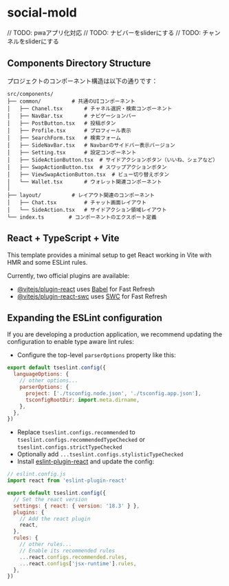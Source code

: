# social-mold

// TODO: pwaアプリ化対応
// TODO: ナビバーをsliderにする
// TODO: チャンネルをsliderにする

## Components Directory Structure

プロジェクトのコンポーネント構造は以下の通りです：

```
src/components/
├── common/          # 共通のUIコンポーネント
│   ├── Chanel.tsx       # チャネル選択・検索コンポーネント
│   ├── NavBar.tsx       # ナビゲーションバー
│   ├── PostButton.tsx   # 投稿ボタン
│   ├── Profile.tsx      # プロフィール表示
│   ├── SearchForm.tsx   # 検索フォーム
│   ├── SideNavBar.tsx   # Navbarのサイドバー表示バージョン
│   ├── Setting.tsx      # 設定コンポーネント
│   ├── SideActionButton.tsx  # サイドアクションボタン（いいね、シェアなど）
│   ├── SwapActionButton.tsx  # スワップアクションボタン
│   ├── ViewSwapActionButton.tsx  # ビュー切り替えボタン
│   └── Wallet.tsx       # ウォレット関連コンポーネント
│
├── layout/          # レイアウト関連のコンポーネント
│   ├── Chat.tsx         # チャット画面レイアウト
│   └── SideAction.tsx   # サイドアクション領域レイアウト
└── index.ts        # コンポーネントのエクスポート定義
```

## React + TypeScript + Vite

This template provides a minimal setup to get React working in Vite with HMR and some ESLint rules.

Currently, two official plugins are available:

- [@vitejs/plugin-react](https://github.com/vitejs/vite-plugin-react/blob/main/packages/plugin-react/README.md) uses [Babel](https://babeljs.io/) for Fast Refresh
- [@vitejs/plugin-react-swc](https://github.com/vitejs/vite-plugin-react-swc) uses [SWC](https://swc.rs/) for Fast Refresh

## Expanding the ESLint configuration

If you are developing a production application, we recommend updating the configuration to enable type aware lint rules:

- Configure the top-level `parserOptions` property like this:

```js
export default tseslint.config({
  languageOptions: {
    // other options...
    parserOptions: {
      project: ['./tsconfig.node.json', './tsconfig.app.json'],
      tsconfigRootDir: import.meta.dirname,
    },
  },
})
```

- Replace `tseslint.configs.recommended` to `tseslint.configs.recommendedTypeChecked` or `tseslint.configs.strictTypeChecked`
- Optionally add `...tseslint.configs.stylisticTypeChecked`
- Install [eslint-plugin-react](https://github.com/jsx-eslint/eslint-plugin-react) and update the config:

```js
// eslint.config.js
import react from 'eslint-plugin-react'

export default tseslint.config({
  // Set the react version
  settings: { react: { version: '18.3' } },
  plugins: {
    // Add the react plugin
    react,
  },
  rules: {
    // other rules...
    // Enable its recommended rules
    ...react.configs.recommended.rules,
    ...react.configs['jsx-runtime'].rules,
  },
})
```
